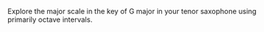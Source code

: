 Explore the major scale in the key of G major in your tenor saxophone using primarily octave intervals.